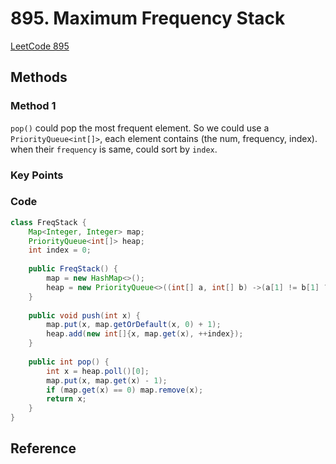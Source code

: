 # 895. Maximum Frequency Stack

[LeetCode 895](https://leetcode.com/problems/maximum-frequency-stack/)


## Methods

### Method 1
`pop()` could pop the most frequent element. So we could use a `PriorityQueue<int[]>`, 
each element contains (the num, frequency, index).  when their `frequency` is same, could sort by `index`. 
### Key Points


### Code
```java
class FreqStack {
    Map<Integer, Integer> map;
    PriorityQueue<int[]> heap;
    int index = 0; 
    
    public FreqStack() {
        map = new HashMap<>(); 
        heap = new PriorityQueue<>((int[] a, int[] b) ->(a[1] != b[1] ? b[1] - a[1] : b[2] - a[2])); 
    }
    
    public void push(int x) {
        map.put(x, map.getOrDefault(x, 0) + 1); 
        heap.add(new int[]{x, map.get(x), ++index});
    }
    
    public int pop() {
        int x = heap.poll()[0]; 
        map.put(x, map.get(x) - 1); 
        if (map.get(x) == 0) map.remove(x); 
        return x; 
    }
}

```


## Reference